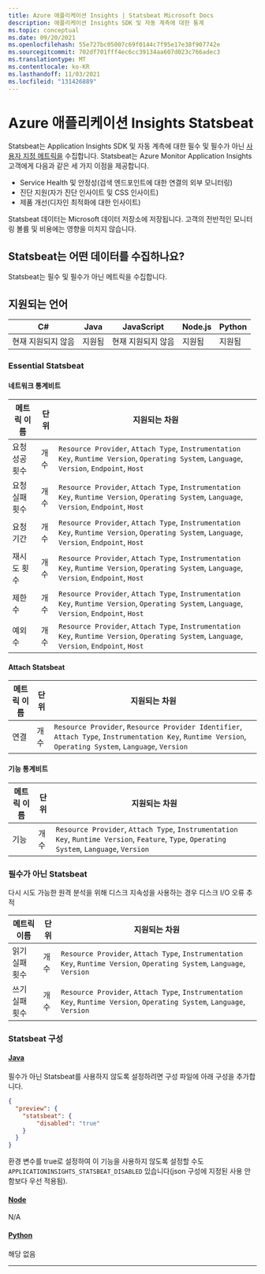 ```yaml
---
title: Azure 애플리케이션 Insights | Statsbeat Microsoft Docs
description: 애플리케이션 Insights SDK 및 자동 계측에 대한 통계
ms.topic: conceptual
ms.date: 09/20/2021
ms.openlocfilehash: 55e727bc05007c69f0144c7f95e17e38f907742e
ms.sourcegitcommit: 702df701fff4ec6cc39134aa607d023c766adec3
ms.translationtype: MT
ms.contentlocale: ko-KR
ms.lasthandoff: 11/03/2021
ms.locfileid: "131426889"
---
```

# <a name="statsbeat-in-azure-application-insights"></a>Azure 애플리케이션 Insights Statsbeat

Statsbeat는 Application Insights SDK 및 자동 계측에 대한 필수 및 필수가 아닌 [사용자 지정 메트릭을](../essentials/metrics-custom-overview.md) 수집합니다. Statsbeat는 Azure Monitor Application Insights 고객에게 다음과 같은 세 가지 이점을 제공합니다.
-   Service Health 및 안정성(검색 엔드포인트에 대한 연결의 외부 모니터링)
-   진단 지원(자가 진단 인사이트 및 CSS 인사이트)
-   제품 개선(디자인 최적화에 대한 인사이트)

Statsbeat 데이터는 Microsoft 데이터 저장소에 저장됩니다.  고객의 전반적인 모니터링 볼륨 및 비용에는 영향을 미치지 않습니다. 

## <a name="what-data-does-statsbeat-collect"></a>Statsbeat는 어떤 데이터를 수집하나요?

Statsbeat는 필수 및 필수가 아닌 메트릭을 수집합니다.

## <a name="supported-languages"></a>지원되는 언어

| C#                        | Java            | JavaScript                | Node.js         | Python          |
|---------------------------|-----------------|---------------------------|-----------------|-----------------|
| 현재 지원되지 않음   | 지원됨       | 현재 지원되지 않음   | 지원됨       | 지원됨       |


### <a name="essential-statsbeat"></a>Essential Statsbeat

#### <a name="network-statsbeat"></a>네트워크 통계비트

|메트릭 이름|단위|지원되는 차원|
|-----|-----|-----|
|요청 성공 횟수|개수| `Resource Provider`, `Attach Type`, `Instrumentation Key`, `Runtime Version`, `Operating System`, `Language`, `Version`, `Endpoint`, `Host`|
|요청 실패 횟수|개수| `Resource Provider`, `Attach Type`, `Instrumentation Key`, `Runtime Version`, `Operating System`, `Language`, `Version`, `Endpoint`, `Host`|
|요청 기간|개수| `Resource Provider`, `Attach Type`, `Instrumentation Key`, `Runtime Version`, `Operating System`, `Language`, `Version`, `Endpoint`, `Host`|
|재시도 횟수|개수| `Resource Provider`, `Attach Type`, `Instrumentation Key`, `Runtime Version`, `Operating System`, `Language`, `Version`, `Endpoint`, `Host`|
|제한 수|개수| `Resource Provider`, `Attach Type`, `Instrumentation Key`, `Runtime Version`, `Operating System`, `Language`, `Version`, `Endpoint`, `Host`|
|예외 수|개수| `Resource Provider`, `Attach Type`, `Instrumentation Key`, `Runtime Version`, `Operating System`, `Language`, `Version`, `Endpoint`, `Host`|

#### <a name="attach-statsbeat"></a>Attach Statsbeat

|메트릭 이름|단위|지원되는 차원|
|-----|-----|-----|
|연결|개수| `Resource Provider`, `Resource Provider Identifier`, `Attach Type`, `Instrumentation Key`, `Runtime Version`, `Operating System`, `Language`, `Version`|

#### <a name="feature-statsbeat"></a>기능 통계비트

|메트릭 이름|단위|지원되는 차원|
|-----|-----|-----|
|기능|개수| `Resource Provider`, `Attach Type`, `Instrumentation Key`, `Runtime Version`, `Feature`, `Type`, `Operating System`, `Language`, `Version`|

### <a name="non-essential-statsbeat"></a>필수가 아닌 Statsbeat

다시 시도 가능한 원격 분석을 위해 디스크 지속성을 사용하는 경우 디스크 I/O 오류 추적

|메트릭 이름|단위|지원되는 차원|
|-----|-----|-----|
|읽기 실패 횟수|개수| `Resource Provider`, `Attach Type`, `Instrumentation Key`, `Runtime Version`, `Operating System`, `Language`, `Version`|
|쓰기 실패 횟수|개수| `Resource Provider`, `Attach Type`, `Instrumentation Key`, `Runtime Version`, `Operating System`, `Language`, `Version`|

### <a name="configure-statsbeat"></a>Statsbeat 구성

#### <a name="java"></a>[Java](#tab/java)

필수가 아닌 Statsbeat를 사용하지 않도록 설정하려면 구성 파일에 아래 구성을 추가합니다.

```json
{
  "preview": {
    "statsbeat": {
        "disabled": "true"
    }
  }
}
```

환경 변수를 true로 설정하여 이 기능을 사용하지 않도록 설정할 수도 `APPLICATIONINSIGHTS_STATSBEAT_DISABLED` 있습니다(json 구성에 지정된 사용 안 함보다 우선 적용됨).

#### <a name="node"></a>[Node](#tab/node)

N/A

#### <a name="python"></a>[Python](#tab/python)

해당 없음

---
